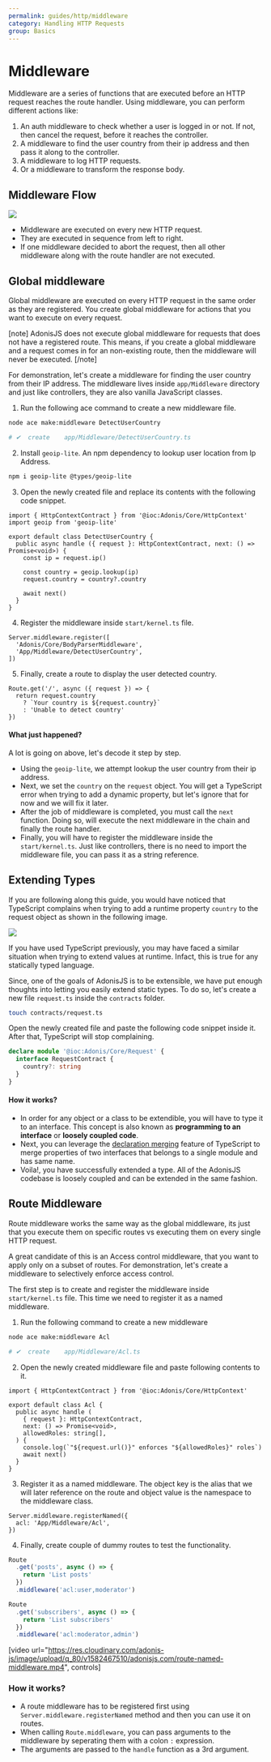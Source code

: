 ```yaml
---
permalink: guides/http/middleware
category: Handling HTTP Requests
group: Basics
---
```


# Middleware
Middleware are a series of functions that are executed before an HTTP request reaches the route handler. Using middleware, you can perform different actions like:

1. An auth middleware to check whether a user is logged in or not. If not, then cancel the request, before it reaches the controller.
2. A middleware to find the user country from their ip address and then pass it along to the controller.
3. A middleware to log HTTP requests.
4. Or a middleware to transform the response body.

## Middleware Flow

![](https://res.cloudinary.com/adonis-js/image/upload/q_auto,w_700,f_auto,fl_lossy/v1582969262/adonisjs.com/http-middleware_wvb8mg.png)

- Middleware are executed on every new HTTP request.
- They are executed in sequence from left to right. 
- If one middleware decided to abort the request, then all other middleware along with the route handler are not executed.

## Global middleware
Global middleware are executed on every HTTP request in the same order as they are registered. You create global middleware for actions that you want to execute on every request.

[note]
AdonisJS does not execute global middleware for requests that does not have a registered route. This means, if you create a global middleware and a request comes in for an non-existing route, then the middleware will never be executed.
[/note]

For demonstration, let's create a middleware for finding the user country from their IP address. The middleware lives inside `app/Middleware` directory and just like controllers, they are also vanilla JavaScript classes.

1. Run the following ace command to create a new middleware file.
  ```sh
  node ace make:middleware DetectUserCountry

  # ✔  create    app/Middleware/DetectUserCountry.ts
  ```

2. Install `geoip-lite`. An npm dependency to lookup user location from Ip Address.
  ```sh
  npm i geoip-lite @types/geoip-lite
  ```

3. Open the newly created file and replace its contents with the following code snippet.
  ```ts{}{app/Middleware/DetectUserCountry.ts}
  import { HttpContextContract } from '@ioc:Adonis/Core/HttpContext'
  import geoip from 'geoip-lite'

  export default class DetectUserCountry {
    public async handle ({ request }: HttpContextContract, next: () => Promise<void>) {
      const ip = request.ip()

      const country = geoip.lookup(ip)
      request.country = country?.country
      
      await next()
    }
  }
  ```

4. Register the middleware inside `start/kernel.ts` file.
  ```ts{3}{start/kernel.ts}
  Server.middleware.register([
    'Adonis/Core/BodyParserMiddleware',
    'App/Middleware/DetectUserCountry',
  ])
  ```

5. Finally, create a route to display the user detected country.
  ```ts{}{start/routes.ts}
  Route.get('/', async ({ request }) => {
    return request.country
      ? `Your country is ${request.country}`
      : 'Unable to detect country'
  })
  ```

#### What just happened?
A lot is going on above, let's decode it step by step.

- Using the `geoip-lite`, we attempt lookup the user country from their ip address.
- Next, we set the `country` on the `request` object. You will get a TypeScript error when trying to add a dynamic property, but let's ignore that for now and we will fix it later.
- After the job of middleware is completed, you must call the `next` function. Doing so, will execute the next middleware in the chain and finally the route handler.
- Finally, you will have to register the middleware inside the `start/kernel.ts`. Just like controllers, there is no need to import the middleware file, you can pass it as a string reference.

## Extending Types
If you are following along this guide, you would have noticed that TypeScript complains when trying to add a runtime property `country` to the request object as shown in the following image.

![](https://res.cloudinary.com/adonis-js/image/upload/q_auto,w_700,f_auto,fl_lossy/v1582462569/adonisjs.com/TypeScript-request-extend-complain.png)

If you have used TypeScript previously, you may have faced a similar situation when trying to extend values at runtime. Infact, this is true for any statically typed language.

Since, one of the goals of AdonisJS is to be extensible, we have put enough thoughts into letting you easily extend static types. To do so, let's create a new file `request.ts` inside the `contracts` folder.

```sh
touch contracts/request.ts
```

Open the newly created file and paste the following code snippet inside it. After that, TypeScript will stop complaining.

```ts
declare module '@ioc:Adonis/Core/Request' {
  interface RequestContract {
    country?: string
  }
}
```

#### How it works?

- In order for any object or a class to be extendible, you will have to type it to an interface. This concept is also known as **programming to an interface** or **loosely coupled code**.
- Next, you can leverage the [declaration merging](https://www.typescriptlang.org/docs/handbook/declaration-merging.html) feature of TypeScript to merge properties of two interfaces that belongs to a single module and has same name.
- Voila!, you have successfully extended a type. All of the AdonisJS codebase is loosely coupled and can be extended in the same fashion.

## Route Middleware
Route middleware works the same way as the global middleware, its just that you execute them on specific routes vs executing them on every single HTTP request.

A great candidate of this is an Access control middleware, that you want to apply only on a subset of routes. For demonstration, let's create a middleware to selectively enforce access control.

The first step is to create and register the middleware inside `start/kernel.ts` file. This time we need to register it as a named middleware.

1. Run the following command to create a new middleware
  ```sh
  node ace make:middleware Acl

  # ✔  create    app/Middleware/Acl.ts
  ```

2. Open the newly created middleware file and paste following contents to it.
  ```ts{7}{app/Middleware/Acl.ts}
  import { HttpContextContract } from '@ioc:Adonis/Core/HttpContext'

  export default class Acl {
    public async handle (
      { request }: HttpContextContract,
      next: () => Promise<void>,
      allowedRoles: string[],
    ) {
      console.log(`"${request.url()}" enforces "${allowedRoles}" roles`)
      await next()
    }
  }
  ```

3. Register it as a named middleware. The object key is the alias that we will later reference on the route and object value is the namespace to the middleware class.
  ```ts{}{start/kernel.ts}
  Server.middleware.registerNamed({
    acl: 'App/Middleware/Acl',
  })
  ```

4. Finally, create couple of dummy routes to test the functionality.
  ```ts
  Route
    .get('posts', async () => {
      return 'List posts'
    })
    .middleware('acl:user,moderator')

  Route
    .get('subscribers', async () => {
      return 'List subscribers'
    })
    .middleware('acl:moderator,admin')
  ```

[video url="https://res.cloudinary.com/adonis-js/image/upload/q_80/v1582467510/adonisjs.com/route-named-middleware.mp4", controls]

### How it works?

- A route middleware has to be registered first using `Server.middleware.registerNamed` method and then you can use it on routes.
- When calling `Route.middleware`, you can pass arguments to the middleware by seperating them with a colon `:` expression.
- The arguments are passed to the `handle` function as a 3rd argument.
